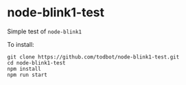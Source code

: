 node-blink1-test
================

Simple test of `node-blink1`


To install:
```
git clone https://github.com/todbot/node-blink1-test.git
cd node-blink1-test
npm install
npm run start

